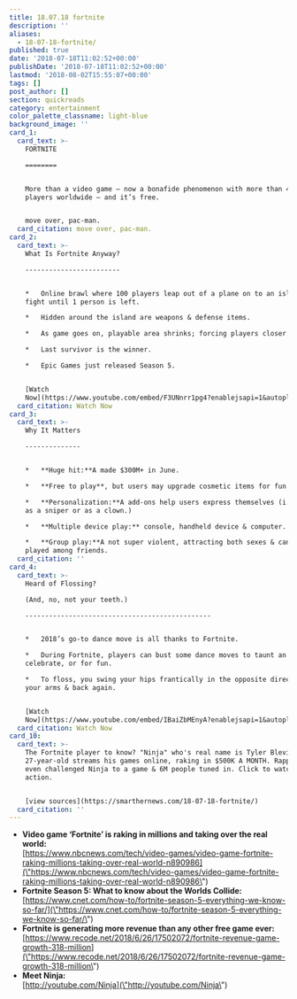 ```yaml
---
title: 18.07.18 fortnite
description: ''
aliases:
  - 18-07-18-fortnite/
published: true
date: '2018-07-18T11:02:52+00:00'
publishDate: '2018-07-18T11:02:52+00:00'
lastmod: '2018-08-02T15:55:07+00:00'
tags: []
post_author: []
section: quickreads
category: entertainment
color_palette_classname: light-blue
background_image: ''
card_1:
  card_text: >-
    FORTNITE

    ========


    More than a video game – now a bonafide phenomenon with more than 45M
    players worldwide – and it’s free.


    move over, pac-man.
  card_citation: move over, pac-man.
card_2:
  card_text: >-
    What Is Fortnite Anyway?

    ------------------------


    *   Online brawl where 100 players leap out of a plane on to an island &
    fight until 1 person is left.

    *   Hidden around the island are weapons & defense items.

    *   As game goes on, playable area shrinks; forcing players closer.

    *   Last survivor is the winner.

    *   Epic Games just released Season 5.


    [Watch
    Now](https://www.youtube.com/embed/F3UNnrr1pg4?enablejsapi=1&autoplay=1&rel=0)
  card_citation: Watch Now
card_3:
  card_text: >-
    Why It Matters

    --------------


    *   **Huge hit:**A made $300M+ in June.

    *   **Free to play**, but users may upgrade cosmetic items for fun.

    *   **Personalization:**A add-ons help users express themselves (i.e. play
    as a sniper or as a clown.)

    *   **Multiple device play:** console, handheld device & computer.

    *   **Group play:**A not super violent, attracting both sexes & can be
    played among friends.
  card_citation: ''
card_4:
  card_text: >-
    Heard of Flossing?  

    (And, no, not your teeth.)

    -----------------------------------------------


    *   2018’s go-to dance move is all thanks to Fortnite.

    *   During Fortnite, players can bust some dance moves to taunt an opponent,
    celebrate, or for fun.

    *   To floss, you swing your hips frantically in the opposite direction of
    your arms & back again.


    [Watch
    Now](https://www.youtube.com/embed/IBaiZbMEnyA?enablejsapi=1&autoplay=1&rel=0)
  card_citation: Watch Now
card_10:
  card_text: >-
    The Fortnite player to know? "Ninja" who's real name is Tyler Blevins.
    27-year-old streams his games online, raking in $500K A MONTH. Rapper Drake
    even challenged Ninja to a game & 6M people tuned in. Click to watch him in
    action.


    [view sources](https://smarthernews.com/18-07-18-fortnite/)
  card_citation: ''
---
```

*   **Video game ‘Fortnite’ is raking in millions and taking over the real world:**  
    [https://www.nbcnews.com/tech/video-games/video-game-fortnite-raking-millions-taking-over-real-world-n890986](\"https://www.nbcnews.com/tech/video-games/video-game-fortnite-raking-millions-taking-over-real-world-n890986\")
*   **Fortnite Season 5: What to know about the Worlds Collide:**  
    [https://www.cnet.com/how-to/fortnite-season-5-everything-we-know-so-far/](\"https://www.cnet.com/how-to/fortnite-season-5-everything-we-know-so-far/\")
*   **Fortnite is generating more revenue than any other free game ever:**  
    [https://www.recode.net/2018/6/26/17502072/fortnite-revenue-game-growth-318-million](\"https://www.recode.net/2018/6/26/17502072/fortnite-revenue-game-growth-318-million\")
*   **Meet Ninja:**  
    [http://youtube.com/Ninja](\"http://youtube.com/Ninja\")